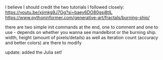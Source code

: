 I believe I should credit the two tutorials I followed closely:
https://youtu.be/xjjmkg9J7Gg?si=baey6DO80gsj8tIL
https://www.pythoninformer.com/generative-art/fractals/burning-ship/

there are two simple init commands at the end, one to comment and one to use - depends on whether you wanna see mandelbrot or the burning ship. 
width, height (amount of pixels/details) as well as iteration count (accuracy and better colors) are there to modify

update: added the Julia set!
